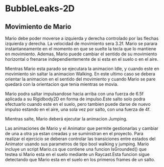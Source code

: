 # BubbleLeaks-2D

## Movimiento de Mario
Mario debe poder moverse a izquierda y derecha controlado por las flechas izquierda y derecha. La velocidad de movimiento sera 3.2f. Mario se parara instantaneamente en el momento en que se suelte la tecla que lo mantiene en movimiento. Ademas, Mario puede cambiar el sentido de su movimiento horizontal o frenarse independientemente de si esta en el suelo o en el aire.

Mientras Mario esta parado se ejecutara la animacion Idle, y cuando este en movimiento sin saltar la animacion Walking. En este ultimo caso se debera orientar la animacion en el sentido del movimiento y cuando Mario se pare quedará con la orientacion que tenia mientras se movia.

Mario podra saltar impulsandose hacia arriba con una fuerza de 6.5f aplicada a su Rigidbody2D en forma de impulso.Este salto solo podra efectuarlo cuando este en el suelo, pero tambien puede darse de nuevo impulso estando en el aire, una sola vez por salto, con una fuerza de 4f.

Mientras salte, Mario deberá ejecutar la animacion Jumping.

Las animaciones de Mario y el Animator que permite gestionarlas y cambiar de una a otra ya estan creadas y se suministran en el proyecto. Para realizar el ejercicio se deberan controlar las transiciones entre estados del Animator usando sus parametros de tipo bool walking y jumping.
Mario incluye un script Mario.cs que contiene una funcion IsGrounded() que testea si Mario esta en el suelo mediante un Raycast.Esta funcion sigue detectando que Mario esta en el suelo en los primeros frames de un salto.
